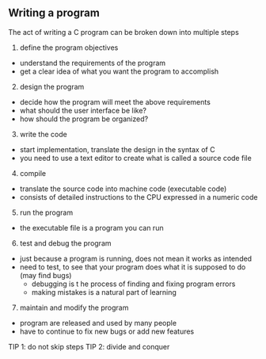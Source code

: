 ## Writing a program

The act of writing a C program can be broken down into multiple steps

1. define the program objectives

- understand the requirements of the program
- get a clear idea of what you want the program to accomplish

2. design the program

- decide how the program will meet the above requirements
- what should the user interface be like?
- how should the program be organized?

3. write the code

- start implementation, translate the design in the syntax of C
- you need to use a text editor to create what is called a source code file

4. compile

- translate the source code into machine code (executable code)
- consists of detailed instructions to the CPU expressed in a numeric code

5. run the program

- the executable file is a program you can run

6. test and debug the program

- just because a program is running, does not mean it works as intended
- need to test, to see that your program does what it is supposed to do (may find bugs)
  - debugging is t he process of finding and fixing program errors
  - making mistakes is a natural part of learning

7. maintain and modify the program

- program are released and used by many people
- have to continue to fix new bugs or add new features

TIP 1: do not skip steps
TIP 2: divide and conquer
